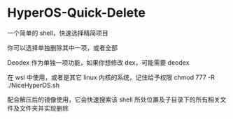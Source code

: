 # HyperOS-Quick-Delete
一个简单的 shell，快速选择精简项目
 
你可以选择单独删除其中一项，或者全部
 
Deodex 作为单独一项功能，如果你想修改 dex，可能需要 deodex
 
在 wsl 中使用，或者是其它 linux 内核的系统，记住给予权限 chmod 777 -R ./NiceHyperOS.sh
 
配合解压后的镜像使用，它会快速搜索该 shell 所处位置及子目录下的所有相关文件及文件夹并实现删除
